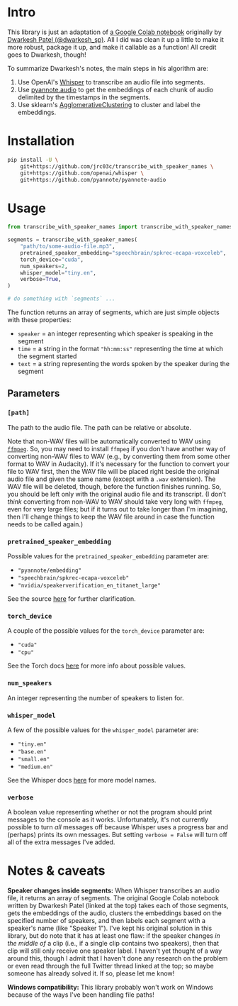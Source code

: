 # Intro

This library is just an adaptation of [a Google Colab notebook](https://colab.research.google.com/drive/1V-Bt5Hm2kjaDb4P1RyMSswsDKyrzc2-3?usp=sharing) originally by [Dwarkesh Patel (@dwarkesh_sp)](https://twitter.com/dwarkesh_sp/status/1579672641887408129?s=46&t=8yLFQ2vByL6vA61wFVJCvA). All I did was clean it up a little to make it more robust, package it up, and make it callable as a function! All credit goes to Dwarkesh, though!

To summarize Dwarkesh's notes, the main steps in his algorithm are:

1. Use OpenAI's [Whisper](https://github.com/openai/whisper) to transcribe an audio file into segments.
2. Use [pyannote.audio](https://github.com/pyannote/pyannote-audio) to get the embeddings of each chunk of audio delimited by the timestamps in the segments.
3. Use sklearn's [AgglomerativeClustering](https://scikit-learn.org/stable/modules/generated/sklearn.cluster.AgglomerativeClustering.html) to cluster and label the embeddings.

# Installation

```bash
pip install -U \
    git+https://github.com/jrc03c/transcribe_with_speaker_names \
    git+https://github.com/openai/whisper \
    git+https://github.com/pyannote/pyannote-audio
```

# Usage

```py
from transcribe_with_speaker_names import transcribe_with_speaker_names

segments = transcribe_with_speaker_names(
    "path/to/some-audio-file.mp3",
    pretrained_speaker_embedding="speechbrain/spkrec-ecapa-voxceleb",
    torch_device="cuda",
    num_speakers=2,
    whisper_model="tiny.en",
    verbose=True,
)

# do something with `segments` ...
```

The function returns an array of segments, which are just simple objects with these properties:

- `speaker` = an integer representing which speaker is speaking in the segment
- `time` = a string in the format `"hh:mm:ss"` representing the time at which the segment started
- `text` = a string representing the words spoken by the speaker during the segment

## Parameters

### `[path]`

The path to the audio file. The path can be relative or absolute.

Note that non-WAV files will be automatically converted to WAV using [`ffmpeg`](https://ffmpeg.org/). So, you may need to install `ffmpeg` if you don't have another way of converting non-WAV files to WAV (e.g., by converting them from some other format to WAV in Audacity). If it's necessary for the function to convert your file to WAV first, then the WAV file will be placed right beside the original audio file and given the same name (except with a `.wav` extension). The WAV file will be deleted, though, before the function finishes running. So, you should be left only with the original audio file and its transcript. (I don't _think_ converting from non-WAV to WAV should take very long with `ffmpeg`, even for very large files; but if it turns out to take longer than I'm imagining, then I'll change things to keep the WAV file around in case the function needs to be called again.)

### `pretrained_speaker_embedding`

Possible values for the `pretrained_speaker_embedding` parameter are:

- `"pyannote/embedding"`
- `"speechbrain/spkrec-ecapa-voxceleb"`
- `"nvidia/speakerverification_en_titanet_large"`

See the source [here](https://github.com/pyannote/pyannote-audio/blob/9a5b2afb3b74276f0d1cc17f37f729e7b311808c/pyannote/audio/pipelines/speaker_verification.py#L415) for further clarification.

### `torch_device`

A couple of the possible values for the `torch_device` parameter are:

- `"cuda"`
- `"cpu"`

See the Torch docs [here](https://pytorch.org/docs/stable/tensor_attributes.html#torch.device) for more info about possible values.

### `num_speakers`

An integer representing the number of speakers to listen for.

### `whisper_model`

A few of the possible values for the `whisper_model` parameter are:

- `"tiny.en"`
- `"base.en"`
- `"small.en"`
- `"medium.en"`

See the Whisper docs [here](https://github.com/openai/whisper#available-models-and-languages) for more model names.

### `verbose`

A boolean value representing whether or not the program should print messages to the console as it works. Unfortunately, it's not currently possible to turn _all_ messages off because Whisper uses a progress bar and (perhaps) prints its own messages. But setting `verbose = False` will turn off all of the extra messages I've added.

# Notes & caveats

**Speaker changes inside segments:** When Whisper transcribes an audio file, it returns an array of segments. The original Google Colab notebook written by Dwarkesh Patel (linked at the top) takes each of those segments, gets the embeddings of the audio, clusters the embeddings based on the specified number of speakers, and then labels each segment with a speaker's name (like "Speaker 1"). I've kept his original solution in this library, but do note that it has at least one flaw: if the speaker changes _in the middle of_ a clip (i.e., if a single clip contains two speakers), then that clip will still only receive one speaker label. I haven't yet thought of a way around this, though I admit that I haven't done any research on the problem or even read through the full Twitter thread linked at the top; so maybe someone has already solved it. If so, please let me know!

**Windows compatibility:** This library probably won't work on Windows because of the ways I've been handling file paths!
